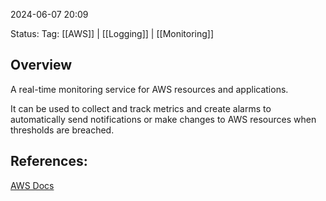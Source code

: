 
2024-06-07 20:09

Status:
Tag: [[AWS]] | [[Logging]] | [[Monitoring]]

## Overview

A real-time monitoring service for AWS resources and applications. 

It can be used to collect and track metrics and create alarms to automatically send notifications or make changes to AWS resources when thresholds are breached.

## References:

[AWS Docs](https://docs.aws.amazon.com/AmazonCloudWatch/latest/monitoring/WhatIsCloudWatch.html)